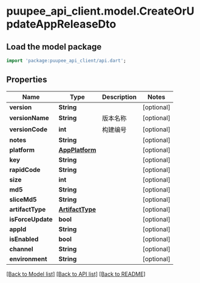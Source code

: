 # puupee_api_client.model.CreateOrUpdateAppReleaseDto

## Load the model package
```dart
import 'package:puupee_api_client/api.dart';
```

## Properties
Name | Type | Description | Notes
------------ | ------------- | ------------- | -------------
**version** | **String** |  | [optional] 
**versionName** | **String** | 版本名称 | [optional] 
**versionCode** | **int** | 构建编号 | [optional] 
**notes** | **String** |  | [optional] 
**platform** | [**AppPlatform**](AppPlatform.md) |  | [optional] 
**key** | **String** |  | [optional] 
**rapidCode** | **String** |  | [optional] 
**size** | **int** |  | [optional] 
**md5** | **String** |  | [optional] 
**sliceMd5** | **String** |  | [optional] 
**artifactType** | [**ArtifactType**](ArtifactType.md) |  | [optional] 
**isForceUpdate** | **bool** |  | [optional] 
**appId** | **String** |  | [optional] 
**isEnabled** | **bool** |  | [optional] 
**channel** | **String** |  | [optional] 
**environment** | **String** |  | [optional] 

[[Back to Model list]](../README.md#documentation-for-models) [[Back to API list]](../README.md#documentation-for-api-endpoints) [[Back to README]](../README.md)


